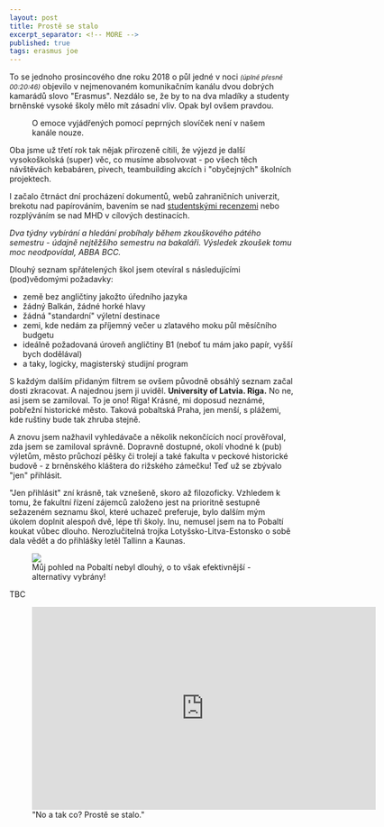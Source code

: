 ```yaml
---
layout: post
title: Prostě se stalo
excerpt_separator: <!-- MORE -->
published: true
tags: erasmus joe
---
```

<p class="intro"><span class="dropcap">T</span>o se jednoho prosincového dne roku 2018 o půl jedné v noci <small><i>(úplně přesně 00:20:46)</i></small> objevilo v nejmenovaném komunikačním kanálu dvou dobrých kamarádů slovo "Erasmus". Nezdálo se, že by to na dva mladíky a studenty brněnské vysoké školy mělo mít zásadní vliv. Opak byl ovšem pravdou.
 </p>
 
 <!-- MORE -->
 
 <figure>
 <img src="{{ '/assets/img/2018-01-26-messenger.png' | prepend: site.baseurl }}" alt="" class="img-center"> 
   <figcaption>O emoce vyjádřených pomocí peprných slovíček není v našem kanále nouze.</figcaption>
 </figure>
 
 Oba jsme už třetí rok tak nějak přirozeně cítili, že výjezd je další vysokoškolská (super) věc, co musíme absolvovat - po všech těch návštěvách kebabáren, pivech, teambuilding akcích i "obyčejných" školních projektech.
 
 I začalo čtrnáct dní procházení dokumentů, webů zahraničních univerzit, brekotu nad papírováním, bavením se nad [studentskými recenzemi](http://erasmus-databaze.naep.cz) nebo rozplýváním se nad MHD v cílových destinacích.
 
 *Dva týdny vybírání a hledání probíhaly během zkouškového pátého semestru - údajně nejtěžšího semestru na bakaláři. Výsledek zkoušek tomu moc neodpovídal, ABBA BCC.*
 
 Dlouhý seznam spřátelených škol jsem otevíral s následujícími (pod)vědomými požadavky:
 - země bez angličtiny jakožto úředního jazyka
 - žádný Balkán, žádné horké hlavy
 - žádná "standardní" výletní destinace
 - zemi, kde nedám za příjemný večer u zlatavého moku půl měsíčního budgetu
 - ideálně požadovaná úroveň angličtiny B1 (neboť tu mám jako papír, vyšší bych dodělával)
 - a taky, logicky, magisterský studijní program

 S každým dalším přidaným filtrem se ovšem původně obsáhlý seznam začal dosti zkracovat. A najednou jsem ji uviděl. **University of Latvia. Riga.** No ne, asi jsem se zamiloval. To je ono! Riga! Krásné, mi doposud neznámé, pobřežní historické město. Taková pobaltská Praha, jen menší, s plážemi, kde ruštiny bude tak zhruba stejně. 
 
 A znovu jsem nažhavil vyhledávače a několik nekončících nocí prověřoval, zda jsem se zamiloval správně. Dopravně dostupné, okolí vhodné k (pub) výletům, město průchozí pěšky či trolejí a také fakulta v peckové historické budově - z brněnského kláštera do rižského zámečku! Teď už se zbývalo "jen" přihlásit. 
 
 "Jen přihlásit" zní krásně, tak vznešeně, skoro až filozoficky. Vzhledem k tomu, že fakultní řízení zájemců založeno jest na prioritně sestupně sežazeném seznamu škol, které uchazeč preferuje, bylo dalším mým úkolem doplnit alespoň dvě, lépe tři školy. Inu, nemusel jsem na to Pobaltí koukat vůbec dlouho. Nerozlučitelná trojka Lotyšsko-Litva-Estonsko o sobě dala vědět a do přihlášky letěl Tallinn a Kaunas.
 
 <figure>
 	<img src="https://upload.wikimedia.org/wikipedia/commons/5/5c/Baltic_States.png" class="img-center" style="max-width: 610px">
  <figcaption>Můj pohled na Pobaltí nebyl dlouhý, o to však efektivnější - alternativy vybrány!</figcaption>
 </figure>
 

TBC

 <figure>
 <iframe width="610" height="360" class="img-center d-block"
  src="https://www.youtube.com/embed/TYAYA_30DRc"
  frameborder="0"></iframe>
  <figcaption>"No a tak co? Prostě se stalo."</figcaption>
  </figure>
  
